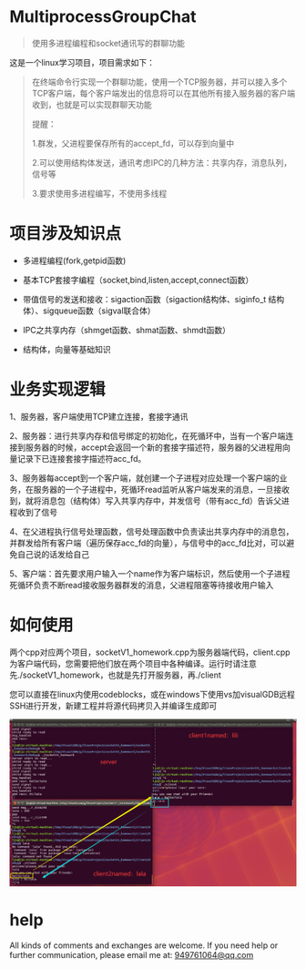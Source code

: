 # MultiprocessGroupChat

> 使用多进程编程和socket通讯写的群聊功能

这是一个linux学习项目，项目需求如下：

> 在终端命令行实现一个群聊功能，使用一个TCP服务器，并可以接入多个TCP客户端，每个客户端发出的信息将可以在其他所有接入服务器的客户端收到，也就是可以实现群聊天功能
>
> 提醒：
>
> 1.群发，父进程要保存所有的accept_fd，可以存到向量中
>
> 2.可以使用结构体发送，通讯考虑IPC的几种方法：共享内存，消息队列，信号等
>
> 3.要求使用多进程编写，不使用多线程

# 项目涉及知识点

- 多进程编程(fork,getpid函数)

- 基本TCP套接字编程（socket,bind,listen,accept,connect函数）

- 带值信号的发送和接收：sigaction函数（sigaction结构体、siginfo_t 结构体）、sigqueue函数（sigval联合体）

- IPC之共享内存（shmget函数、shmat函数、shmdt函数）

- 结构体，向量等基础知识

  


# 业务实现逻辑
1、服务器，客户端使用TCP建立连接，套接字通讯

2、服务器：进行共享内存和信号绑定的初始化，在死循环中，当有一个客户端连接到服务器的时候，accept会返回一个新的套接字描述符，服务器的父进程用向量记录下已连接套接字描述符acc_fd。

3、服务器每accept到一个客户端，就创建一个子进程对应处理一个客户端的业务，在服务器的一个子进程中，死循环read监听从客户端发来的消息，一旦接收到，就将消息包（结构体）写入共享内存中，并发信号（带有acc_fd）告诉父进程收到了信号

4、在父进程执行信号处理函数，信号处理函数中负责读出共享内存中的消息包，并群发给所有客户端（遍历保存acc_fd的向量），与信号中的acc_fd比对，可以避免自己说的话发给自己

5、客户端：首先要求用户输入一个name作为客户端标识，然后使用一个子进程死循环负责不断read接收服务器群发的消息，父进程阻塞等待接收用户输入


# 如何使用

两个cpp对应两个项目，socketV1_homework.cpp为服务器端代码，client.cpp为客户端代码，您需要把他们放在两个项目中各种编译。运行时请注意先./socketV1_homework，也就是先打开服务器，再./client

您可以直接在linux内使用codeblocks，或在windows下使用vs加visualGDB远程SSH进行开发，新建工程并将源代码拷贝入并编译生成即可

![Overview diagram](example.png)

# help

All kinds of comments and exchanges are welcome. If you need help or further communication, please email me at: 949761064@qq.com